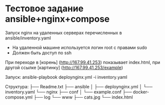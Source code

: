 Тестовое задание ansible+nginx+compose
======================================

Запуск nginx на удаленных серверах перечисленных в ansible/inventory.yaml
 - На удаленной машине используется логин root с правами sudo
 - Должен быть доступ по ssh

При переходе в [корень] (http://167.99.41.253) показывает index.html, при другой ссылке [картинку] (http://167.99.41.253/example)

Запуск:
        ansible-playbook deploynginx.yml -i inventory.yaml


Структура:
        ├── Readme.txt
        ├── ansible
        │   ├── deploynginx.yml
        │   └── inventory.yaml
        └── nginx
            ├── conf
            │   └── example.conf
            ├── docker-compose.yml
            ├── log
            └── www
                ├── cats.jpg
                └── index.html
